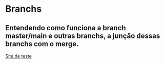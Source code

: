 # Branchs
 Entendendo como funciona a branch master/main e outras branchs, a junção dessas branchs com o merge.
 ---
 [Site de teste](https://felipepinheiroregina.github.io/branchs/index.html)
